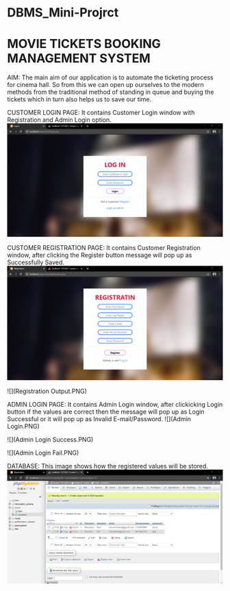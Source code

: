 # DBMS_Mini-Projrct 
# MOVIE TICKETS BOOKING MANAGEMENT SYSTEM
AIM:
  The main aim of our application is to automate the ticketing process for cinema hall. So from this we can open up ourselves to the modern methods from the traditional method of standing in queue and buying the tickets which in turn also helps us to save our time. 
  
CUSTOMER LOGIN PAGE: It contains Customer Login window with Registration and Admin Login option.
![](Login.PNG)

CUSTOMER REGISTRATION PAGE: It contains Customer Registration window, after clicking the Register button message will pop up as Successfully Saved.
![](Registration.PNG)

![](Registration Output.PNG)

ADMIN LOGIN PAGE: It contains Admin Login window, after clickicking Login button if the values are correct then the message will pop up as Login Successful or it will pop up as Invalid E-mail/Password.
![](Admin Login.PNG)

![](Admin Login Success.PNG)

![](Admin Login Fail.PNG)

DATABASE: This image shows how the registered values will be  stored.
![](DB.PNG)
